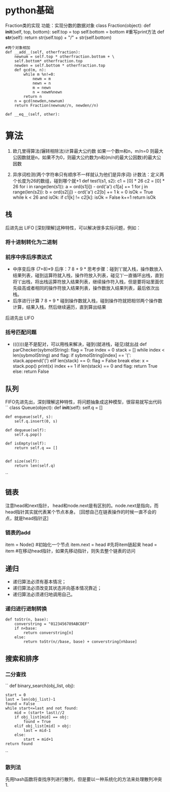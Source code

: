 # python基础
Fraction类的实现
功能：实现分数的数据对象
class Fraction(object):
    def __init__(self, top, bottom):
        self.top = top
        self.bottom = bottom
    #重写print方法
    def __str__(self):
        return str(self.top) + "/" + str(self.bottom)

    #两个对象相加
    def __add__(self, otherfraction):
        newnum = self.top * otherfraction.bottom + \
        self.bottom* otherfraction.top
        newden = self.bottom * otherfraction.top
        def gcd(m, n):
            while m %n!=0:
                newm = m
                newn = n
                m = newn
                n = newm%newn
            return n
        n = gcd(newden,newnum)
        return Fraction(newnum//n, newden//n)

    def __eq__(self, other):

# 算法
1. 欧几里得算法(辗转相除法)计算最大公约数
如果一个数m和n，m/n=0 则最大公因数就是n，如果不为0，则最大公约数为n和(m/n的最大公因数)的最大公因数

2. 异序词检测(两个字符串只有顺序不一样就认为他们是异序词)
计数法：定义两个长度为26的数组，碰到哪个就+1
def test1(s1, s2):
    c1 = [0] * 26
    c2 = [0] * 26
    for i in range(len(s1)):
        a = ord(s1[i]) - ord('a')
        c1[a] += 1
    for j in range(len(s2)):
        b = ord(s2[j]) - ord('a')
        c2[b] += 1
    k = 0
    isOk = True
    while k < 26 and isOk:
        if c1[k] != c2[k]:
            isOk = False
        k+=1
    return isOk


## 栈
后进先出 LIFO [深刻理解]这种特性，可以解决很多实际问题，例如：
### 将十进制转化为二进制

### 前序中序后序表达式
* 中序变后序
(7+8)*9  后序：7 8 + 9 * 
思考步骤：碰到'('就入栈，操作数放入结果列表，碰到运算符就入栈，操作符放入列表，碰见')'一直循环出栈，直到将'('出栈，将出栈运算符放入结果列表，继续操作符入栈，但是要将站里面优先级高或者相同的操作符放入结果列表，操作数放入结果列表，最后依次出栈。
* 后序进行计算
7 8 + 9 * 碰到操作数就入栈，碰到操作符就把相邻两个操作数计算，结果入栈，然后继续遍历，直到算出结果


后进先出 LIFO
### 括号匹配问题
* ((())))是不是配对，可以用栈来解决，碰到(就进栈，碰见)就出战
def parChecker(sybmolString):
    flag = True
    index = 0
    stack = []
    while index < len(sybmolString) and flag:
        if sybmolString[index] == '(':
            stack.append('(')
        elif len(stack) == 0:
            flag = False
            break
        else:
            x = stack.pop()
            print(x)
        index += 1
    if len(stack) == 0 and flag:
        return True
    else:
        return False

## 队列
FIFO先进先出，深刻理解这种特性，将问题抽象成这种模型，很容易就写出代码
`` class Queue(object):
    def __init__(self):
        self.q = []


    def enqueue(self, s):
        self.q.insert(0, s)

    def dequeue(self):
        self.q.pop()

    def isEmpty(self):
        return self.q == []


    def size(self):
        return len(self.q)
        
 ``

 ## 链表

 注意head和next指针， head和node.next是有区别的。node.next是指向，而head指针其实就代表某个节点本身。
 [回想自己在链表操作的时候一直不会的点，就是head指针这]

### 链表的add
item = Node() #初始化一个节点
item.next = head #先将item链起来
head = item  #在移动head指针，如果先移动指针，则失去整个链表的访问

## 递归
- 递归算法必须有基本情况；
- 递归算法必须改变其状态并向基本情况靠近；
- 递归算法必须递归地调用自己。
### 递归进行进制转换
```
def toStr(n, base):
    converstring = "0123456789ABCDEF"
    if n<base:
        return converstring[n]
    else:
        return toStr(n//base, base) + converstring[n%base]

```


## 搜索和排序

### 二分查找
``
def binary_search(obj_list, obj):
    
    start = 0
    last = len(obj_list)-1
    found = False
    while start<=last and not found:
        mid = (start+ last)//2
        if obj_list[mid] == obj:
            found = True
        elif obj_list[mid] > obj:
            last = mid-1
        else:
            start = mid+1
    return found
``

### 散列法
先用hash函数将查找序列进行散列，但是要以一种系统化的方法来处理散列冲突
1. 